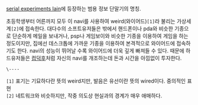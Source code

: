 [serial experiments lain](serial%20experiments%20lain.md)에 등장하는 범용 정보 단말기의
명칭.

초등학생부터 어른까지 모두 이 navi를 사용하여 weird(와이어드)`[1]`라 불리는 가상세계`[2]`에 접속한다. 대다수의
소프트유저들은 밖에서 핸드폰이나 pda와 비슷한 기종으로 단순하게 메일을 보내거나, psp나 게임보이와 비슷한 기종을 이용하여 게임을 하는
정도이지만, 집에선 데스크톱에 가까운 기종을 이용하여 본격적으로 와이어드에 접속하기도 한다. navi의 성능이 뛰어날 수록 와이어드에 더욱
깊게 빠져들 수 있다. 때문에 하드유저들은 [컴덕후](%EC%BB%B4%EB%8D%95%ED%9B%84.md)처럼 자신의 navi를
개조하는데 돈과 시간을 아낌없이 투자한다.

`\----`

`[1]` 표기는 기묘하다란 뜻의 weird지만, 발음은 유선이란 뜻의 wired이다. 중의적인 표현  
`[2]` 네트워크와 비슷하지만, 작중 의도상 현실과의 경계가 매우 애매하다.

